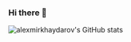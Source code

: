### Hi there 👋

![alexmirkhaydarov's GitHub stats](https://github-readme-stats.vercel.app/api?username=alexmirkhaydarov&show_icons=true&theme=solarized-dark&count_private=true)
